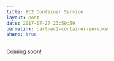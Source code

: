```yaml
---
title: EC2 Container Service
layout: post
date: 2017-07-27 23:59:59
permalink: part-ec2-container-service
share: true
---
```


Coming soon!
